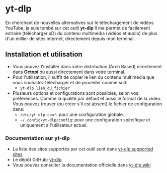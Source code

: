 # yt-dlp

En cherchant de nouvelles alternatives sur le téléchargement de vidéos YouTube, je suis tombé sur cet outil **yt-dlp**
Il me permet de facilement extraire (télécharger xD) du contenu multimédia (vidéos et audio) de plus d'un millier de sites internet, directement depuis mon terminal.

## Installation et utilisation

- Vous pouvez l'installer dans votre distribution (Arch Based) directement dans **Octopi** ou aussi directement dans votre terminal.
- Pour l'utilisation, il suffit de copier le lien du contenu multimédia que vous souhaitez télécharger et de procéder comme suit:
  - `yt-dlp lien_du_fichier`
- Plusieurs options et configurations sont possibles, selon vos préférences. Comme la qualité par défaut et aussi le format de la vidéo. Vous pouvez trouver (ou créer s'il est absent) le fichier de configuration dans: 
  - `/etc/yt-dlp.conf`: pour une configuration globale. 
  - `~/.config/yt-dlp/config`: pour une configuration spécifique et uniquement à l'utilisateur actuel.

### Documentation sur yt-dlp

- La liste des sites supportés par cet outil sont dans [yt-dlp supported sites](https://github.com/yt-dlp/yt-dlp/blob/master/supportedsites.md)
- Le dépôt GitHub: [yt-dlp](https://github.com/yt-dlp)
- Vous pouvez consulter la documentation officielle dans [yt-dlp wiki](https://wiki.archlinux.org/title/Yt-dlp)
